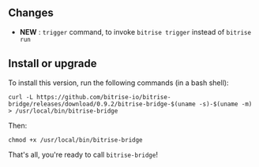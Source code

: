 ## Changes

* __NEW__ : `trigger` command, to invoke `bitrise trigger` instead of `bitrise run`


## Install or upgrade

To install this version, run the following commands (in a bash shell):

```
curl -L https://github.com/bitrise-io/bitrise-bridge/releases/download/0.9.2/bitrise-bridge-$(uname -s)-$(uname -m) > /usr/local/bin/bitrise-bridge
```

Then:

```
chmod +x /usr/local/bin/bitrise-bridge
```

That's all, you're ready to call `bitrise-bridge`!
